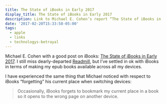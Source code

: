 ```yaml
---
title: The State of iBooks in Early 2017
display_title: The State of iBooks in Early 2017
description: Link to Michael E. Cohen’s report “The State of iBooks in Early 2017”.
date: '2017-02-20T15:33:58-05:00'
tags:
  - apple
  - links
  - technologys-betrayal
---
```

Michael E. Cohen with a good post on iBooks: [The State of iBooks in Early 2017](http://tidbits.com/article/17053). I still miss dearly-departed [Readmill](http://readmill.com), but I’ve settled in ok with iBooks in terms of making my epub books available across all my devices.

I have experienced the same thing that Michael noticed with respect to iBooks “forgetting” his current place when switching devices:

> Occasionally, iBooks forgets to bookmark my current place in a book so it opens to the wrong page on another device.
